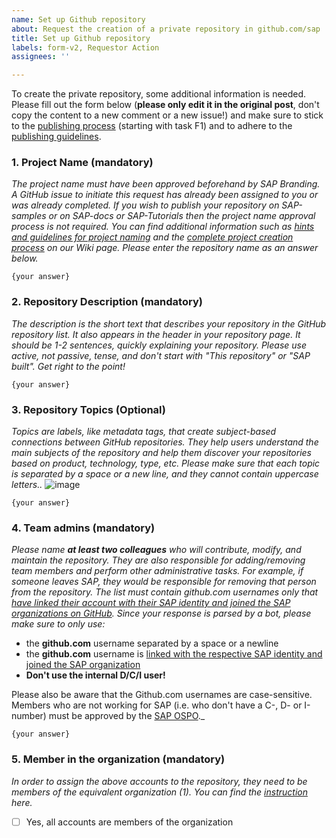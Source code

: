 ```yaml
---
name: Set up Github repository
about: Request the creation of a private repository in github.com/sap
title: Set up Github repository
labels: form-v2, Requestor Action
assignees: ''

---
```


To create the private repository, some additional information is needed. Please fill out the form below (**please only edit it in the original post**, don't copy the content to a new comment or a new issue!) and make sure to stick to the [publishing process](https://wiki.one.int.sap/wiki/display/ospodocs/Create+an+SAP+Open+Source+Project) (starting with task F1) and to adhere to the [publishing guidelines](https://wiki.one.int.sap/wiki/display/ospodocs/OSS+Publishing+Guidelines).

### 1. Project Name (mandatory)
_The project name must have been approved beforehand by SAP Branding. A GitHub issue to initiate this request has already been assigned to you or was already completed. If you wish to publish your repository on SAP-samples or on SAP-docs or SAP-Tutorials then the project name approval process is not required. You can find additional information such as [hints and guidelines for project naming](https://wiki.one.int.sap/wiki/display/ospodocs/Hints+and+Guidelines+for+Project+Naming) and the [complete project creation process](https://wiki.one.int.sap/wiki/display/ospodocs/Create+an+SAP+Open+Source+Project) on our Wiki page. Please enter the repository name as an answer below._

```
{your answer}
```

### 2. Repository Description (mandatory)
_The description is the short text that describes your repository in the GitHub repository list. It also appears in the header in your repository page. It should be 1-2 sentences, quickly explaining your repository. Please use active, not passive, tense, and don't start with "This repository" or "SAP built". Get right to the point!_

```
{your answer}
```

### 3. Repository Topics (Optional)
_Topics are labels, like metadata tags, that create subject-based connections between GitHub repositories. They help users understand the main subjects of the repository and help them discover your repositories based on product, technology, type, etc. Please make sure that each topic is separated by a space or a new line, and they cannot contain uppercase letters.._
![image](https://github.wdf.sap.corp/storage/user/33731/files/58ca2200-9a3c-11ec-9894-57a10b555840)

```
{your answer}
```

### 4. Team admins (mandatory) 
_Please name **at least two colleagues** who will contribute, modify, and maintain the repository. They are also responsible for adding/removing team members and perform other administrative tasks. For example, if someone leaves SAP, they would be responsible for removing that person from the repository. The list must contain github.com usernames only that [have linked their account with their SAP identity and joined the SAP organizations on GitHub](https://wiki.one.int.sap/wiki/display/ospodocs/Self-Service+for+Joining+an+SAP+GitHub+Organization). Since your response is parsed by a bot, please make sure to only use:_ 

- the **github.com** username separated by a space or a newline
- the **github.com** username is [linked with the respective SAP identity and joined the SAP organization](https://wiki.one.int.sap/wiki/display/ospodocs/Self-Service+for+Joining+an+SAP+GitHub+Organization)
- **Don't use the internal D/C/I user!**

Please also be aware that the Github.com usernames are case-sensitive. Members who are not working for SAP (i.e. who don't have a C-, D- or I-number) must be approved by the [SAP OSPO](https://github.wdf.sap.corp/ospo/ospo-request)._

```
{your answer}
```

### 5. Member in the organization (mandatory)
_In order to assign the above accounts to the repository, they need to be members of the equivalent organization (1). You can find the [instruction](https://wiki.one.int.sap/wiki/pages/viewpage.action?spaceKey=ospodocs&title=Self-Service+for+Joining+an+SAP+GitHub+Organization) here._

- [ ] Yes, all accounts are members of the organization
